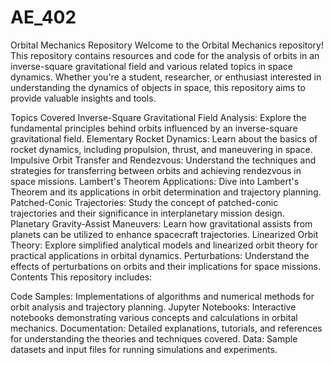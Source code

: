 # AE_402


Orbital Mechanics Repository
Welcome to the Orbital Mechanics repository! This repository contains resources and code for the analysis of orbits in an inverse-square gravitational field and various related topics in space dynamics. Whether you're a student, researcher, or enthusiast interested in understanding the dynamics of objects in space, this repository aims to provide valuable insights and tools.

Topics Covered
Inverse-Square Gravitational Field Analysis: Explore the fundamental principles behind orbits influenced by an inverse-square gravitational field.
Elementary Rocket Dynamics: Learn about the basics of rocket dynamics, including propulsion, thrust, and maneuvering in space.
Impulsive Orbit Transfer and Rendezvous: Understand the techniques and strategies for transferring between orbits and achieving rendezvous in space missions.
Lambert's Theorem Applications: Dive into Lambert's Theorem and its applications in orbit determination and trajectory planning.
Patched-Conic Trajectories: Study the concept of patched-conic trajectories and their significance in interplanetary mission design.
Planetary Gravity-Assist Maneuvers: Learn how gravitational assists from planets can be utilized to enhance spacecraft trajectories.
Linearized Orbit Theory: Explore simplified analytical models and linearized orbit theory for practical applications in orbital dynamics.
Perturbations: Understand the effects of perturbations on orbits and their implications for space missions.
Contents
This repository includes:

Code Samples: Implementations of algorithms and numerical methods for orbit analysis and trajectory planning.
Jupyter Notebooks: Interactive notebooks demonstrating various concepts and calculations in orbital mechanics.
Documentation: Detailed explanations, tutorials, and references for understanding the theories and techniques covered.
Data: Sample datasets and input files for running simulations and experiments.
